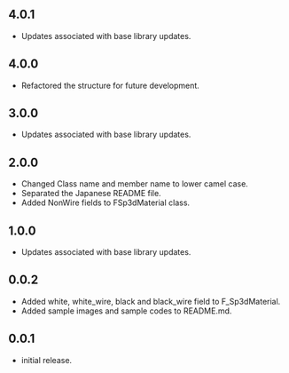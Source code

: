 ## 4.0.1
* Updates associated with base library updates.

## 4.0.0
* Refactored the structure for future development.

## 3.0.0
* Updates associated with base library updates.

## 2.0.0
* Changed Class name and member name to lower camel case.
* Separated the Japanese README file.
* Added NonWire fields to FSp3dMaterial class.

## 1.0.0
* Updates associated with base library updates.

## 0.0.2
* Added white, white_wire, black and black_wire field to F_Sp3dMaterial.
* Added sample images and sample codes to README.md.

## 0.0.1
* initial release.
